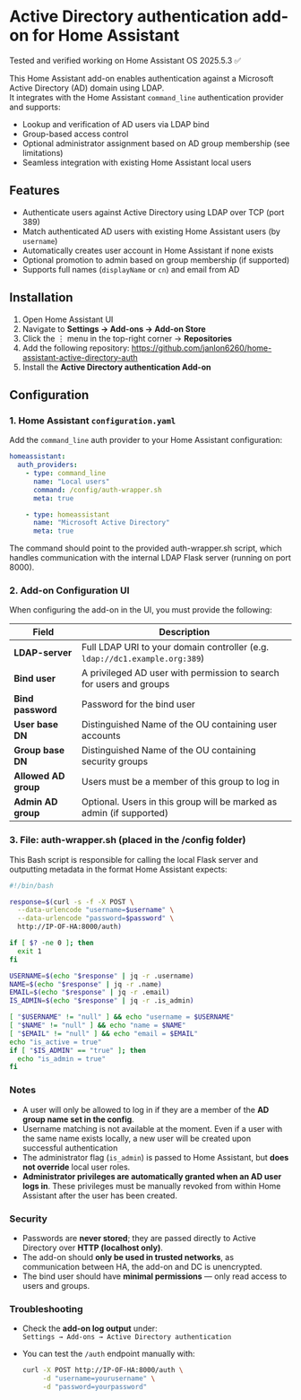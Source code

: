 # Active Directory authentication add-on for Home Assistant

Tested and verified working on Home Assistant OS 2025.5.3 :white_check_mark:

This Home Assistant add-on enables authentication against a Microsoft Active Directory (AD) domain using LDAP.  
It integrates with the Home Assistant `command_line` authentication provider and supports:

- Lookup and verification of AD users via LDAP bind
- Group-based access control
- Optional administrator assignment based on AD group membership (see limitations)
- Seamless integration with existing Home Assistant local users

## Features

- Authenticate users against Active Directory using LDAP over TCP (port 389)
- Match authenticated AD users with existing Home Assistant users (by `username`)
- Automatically creates user account in Home Assistant if none exists
- Optional promotion to admin based on group membership (if supported)
- Supports full names (`displayName` or `cn`) and email from AD

## Installation

1. Open Home Assistant UI
2. Navigate to **Settings → Add-ons → Add-on Store**
3. Click the ⋮ menu in the top-right corner → **Repositories**
4. Add the following repository: https://github.com/janlon6260/home-assistant-active-directory-auth
5. Install the **Active Directory authentication Add-on**

## Configuration

### 1. Home Assistant `configuration.yaml`

Add the `command_line` auth provider to your Home Assistant configuration:

```yaml
homeassistant:
  auth_providers:
    - type: command_line
      name: "Local users"
      command: /config/auth-wrapper.sh
      meta: true

    - type: homeassistant
      name: "Microsoft Active Directory"
      meta: true
```

The command should point to the provided auth-wrapper.sh script, which handles communication with the internal LDAP Flask server (running on port 8000).

### 2. Add-on Configuration UI

When configuring the add-on in the UI, you must provide the following:

| Field              | Description                                                                 |
|--------------------|-----------------------------------------------------------------------------|
| **LDAP-server**     | Full LDAP URI to your domain controller (e.g. `ldap://dc1.example.org:389`) |
| **Bind user**       | A privileged AD user with permission to search for users and groups         |
| **Bind password**   | Password for the bind user                                                  |
| **User base DN**    | Distinguished Name of the OU containing user accounts                       |
| **Group base DN**   | Distinguished Name of the OU containing security groups                     |
| **Allowed AD group**| Users must be a member of this group to log in                              |
| **Admin AD group**  | Optional. Users in this group will be marked as admin (if supported)  

### 3. File: auth-wrapper.sh (placed in the /config folder)
This Bash script is responsible for calling the local Flask server and outputting metadata in the format Home Assistant expects:

```bash
#!/bin/bash

response=$(curl -s -f -X POST \
  --data-urlencode "username=$username" \
  --data-urlencode "password=$password" \
  http://IP-OF-HA:8000/auth)

if [ $? -ne 0 ]; then
  exit 1
fi

USERNAME=$(echo "$response" | jq -r .username)
NAME=$(echo "$response" | jq -r .name)
EMAIL=$(echo "$response" | jq -r .email)
IS_ADMIN=$(echo "$response" | jq -r .is_admin)

[ "$USERNAME" != "null" ] && echo "username = $USERNAME"
[ "$NAME" != "null" ] && echo "name = $NAME"
[ "$EMAIL" != "null" ] && echo "email = $EMAIL"
echo "is_active = true"
if [ "$IS_ADMIN" == "true" ]; then
  echo "is_admin = true"
fi
```

### Notes

- A user will only be allowed to log in if they are a member of the **AD group name set in the config**. 
- Username matching is not available at the moment. Even if a user with the same name exists locally, a new user will be created upon successful authentication
- The administrator flag (`is_admin`) is passed to Home Assistant, but **does not override** local user roles.
- **Administrator privileges are automatically granted when an AD user logs in**. These privileges must be manually revoked from within Home Assistant after the user has been created.

### Security

- Passwords are **never stored**; they are passed directly to Active Directory over **HTTP (localhost only)**.
- The add-on should **only be used in trusted networks**, as communication between HA, the add-on and DC is unencrypted.
- The bind user should have **minimal permissions** — only read access to users and groups.

### Troubleshooting

- Check the **add-on log output** under:  
  `Settings → Add-ons → Active Directory authentication`
- You can test the `/auth` endpoint manually with:

  ```bash
  curl -X POST http://IP-OF-HA:8000/auth \
       -d "username=yourusername" \
       -d "password=yourpassword"

